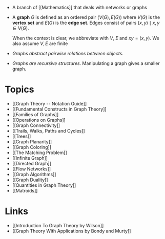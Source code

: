 * A branch of [[Mathematics]] that deals with networks or graphs

* A **graph** $G$ is defined as an ordered pair $(V(G),E(G))$ where $V(G)$ is the **vertex set** and $E(G)$ is the **edge set**. Edges consist of pairs $(x,y)\mid x,y\in V(G)$. 
  
  When the context is clear, we abbreviate with $V$, $E$ and $xy=(x,y)$. We also assume $V,E$ are finite

* *Graphs abstract pairwise relations between objects*. 
* *Graphs are recursive structures*. Manipulating a graph gives a smaller graph.
# Topics
* [[Graph Theory -- Notation Guide]]
* [[Fundamental Constructs in Graph Theory]]
* [[Families of Graphs]]
* [[Operations on Graphs]]
* [[Graph Connectivity]]
* [[Trails, Walks, Paths and Cycles]]
* [[Trees]]
* [[Graph Planarity]]
* [[Graph Coloring]]
* [[The Matching Problem]]
* [[Infinite Graph]]
* [[Directed Graph]]
* [[Flow Networks]]
* [[Graph Algorithms]]
* [[Graph Duality]]
* [[Quantities in Graph Theory]]
* [[Matroids]]

# Links
* [[Introduction To Graph Theory by Wilson]]
* [[Graph Theory With Applications by Bondy and Murty]]